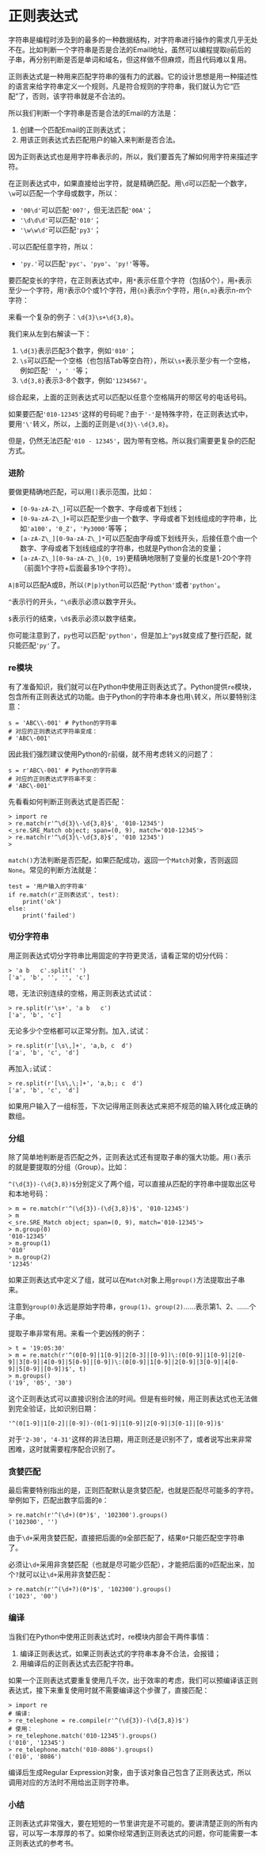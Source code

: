 # 正则表达式


字符串是编程时涉及到的最多的一种数据结构，对字符串进行操作的需求几乎无处不在。比如判断一个字符串是否是合法的Email地址，虽然可以编程提取`@`前后的子串，再分别判断是否是单词和域名，但这样做不但麻烦，而且代码难以复用。


正则表达式是一种用来匹配字符串的强有力的武器。它的设计思想是用一种描述性的语言来给字符串定义一个规则，凡是符合规则的字符串，我们就认为它“匹配”了，否则，该字符串就是不合法的。


所以我们判断一个字符串是否是合法的Email的方法是：


1. 创建一个匹配Email的正则表达式；
1. 用该正则表达式去匹配用户的输入来判断是否合法。


因为正则表达式也是用字符串表示的，所以，我们要首先了解如何用字符来描述字符。


在正则表达式中，如果直接给出字符，就是精确匹配。用`\d`可以匹配一个数字，`\w`可以匹配一个字母或数字，所以：


* `'00\d'`可以匹配`'007'`，但无法匹配`'00A'`；
* `'\d\d\d'`可以匹配`'010'`；
* `'\w\w\d'`可以匹配`'py3'`；


`.`可以匹配任意字符，所以：


* `'py.'`可以匹配`'pyc'`、`'pyo'`、`'py!'`等等。


要匹配变长的字符，在正则表达式中，用`*`表示任意个字符（包括0个），用`+`表示至少一个字符，用`?`表示0个或1个字符，用`{n}`表示n个字符，用`{n,m}`表示n-m个字符：


来看一个复杂的例子：`\d{3}\s+\d{3,8}`。


我们来从左到右解读一下：


1. `\d{3}`表示匹配3个数字，例如`'010'`；
1. `\s`可以匹配一个空格（也包括Tab等空白符），所以`\s+`表示至少有一个空格，例如匹配`' '`，`' '`等；
1. `\d{3,8}`表示3-8个数字，例如`'1234567'`。


综合起来，上面的正则表达式可以匹配以任意个空格隔开的带区号的电话号码。


如果要匹配`'010-12345'`这样的号码呢？由于`'-'`是特殊字符，在正则表达式中，要用`'\'`转义，所以，上面的正则是`\d{3}\-\d{3,8}`。


但是，仍然无法匹配`'010 - 12345'`，因为带有空格。所以我们需要更复杂的匹配方式。


### 进阶


要做更精确地匹配，可以用`[]`表示范围，比如：


* `[0-9a-zA-Z\_]`可以匹配一个数字、字母或者下划线；
* `[0-9a-zA-Z\_]+`可以匹配至少由一个数字、字母或者下划线组成的字符串，比如`'a100'`，`'0_Z'`，`'Py3000'`等等；
* `[a-zA-Z\_][0-9a-zA-Z\_]*`可以匹配由字母或下划线开头，后接任意个由一个数字、字母或者下划线组成的字符串，也就是Python合法的变量；
* `[a-zA-Z\_][0-9a-zA-Z\_]{0, 19}`更精确地限制了变量的长度是1-20个字符（前面1个字符+后面最多19个字符）。


`A|B`可以匹配A或B，所以`(P|p)ython`可以匹配`'Python'`或者`'python'`。


`^`表示行的开头，`^\d`表示必须以数字开头。


`$`表示行的结束，`\d$`表示必须以数字结束。


你可能注意到了，`py`也可以匹配`'python'`，但是加上`^py$`就变成了整行匹配，就只能匹配`'py'`了。


### re模块


有了准备知识，我们就可以在Python中使用正则表达式了。Python提供`re`模块，包含所有正则表达式的功能。由于Python的字符串本身也用`\`转义，所以要特别注意：


```
s = 'ABC\\-001' # Python的字符串
# 对应的正则表达式字符串变成：
# 'ABC\-001'
```


因此我们强烈建议使用Python的`r`前缀，就不用考虑转义的问题了：


```
s = r'ABC\-001' # Python的字符串
# 对应的正则表达式字符串不变：
# 'ABC\-001'
```


先看看如何判断正则表达式是否匹配：


```
> import re
> re.match(r'^\d{3}\-\d{3,8}$', '010-12345')
<_sre.SRE_Match object; span=(0, 9), match='010-12345'>
> re.match(r'^\d{3}\-\d{3,8}$', '010 12345')
>
```


`match()`方法判断是否匹配，如果匹配成功，返回一个`Match`对象，否则返回`None`。常见的判断方法就是：


```
test = '用户输入的字符串'
if re.match(r'正则表达式', test):
    print('ok')
else:
    print('failed')
```


### 切分字符串


用正则表达式切分字符串比用固定的字符更灵活，请看正常的切分代码：


```
> 'a b   c'.split(' ')
['a', 'b', '', '', 'c']
```


嗯，无法识别连续的空格，用正则表达式试试：


```
> re.split(r'\s+', 'a b   c')
['a', 'b', 'c']
```


无论多少个空格都可以正常分割。加入`,`试试：


```
> re.split(r'[\s\,]+', 'a,b, c  d')
['a', 'b', 'c', 'd']
```


再加入`;`试试：


```
> re.split(r'[\s\,\;]+', 'a,b;; c  d')
['a', 'b', 'c', 'd']
```


如果用户输入了一组标签，下次记得用正则表达式来把不规范的输入转化成正确的数组。


### 分组


除了简单地判断是否匹配之外，正则表达式还有提取子串的强大功能。用`()`表示的就是要提取的分组（Group）。比如：


`^(\d{3})-(\d{3,8})$`分别定义了两个组，可以直接从匹配的字符串中提取出区号和本地号码：


```
> m = re.match(r'^(\d{3})-(\d{3,8})$', '010-12345')
> m
<_sre.SRE_Match object; span=(0, 9), match='010-12345'>
> m.group(0)
'010-12345'
> m.group(1)
'010'
> m.group(2)
'12345'
```


如果正则表达式中定义了组，就可以在`Match`对象上用`group()`方法提取出子串来。


注意到`group(0)`永远是原始字符串，`group(1)`、`group(2)`……表示第1、2、……个子串。


提取子串非常有用。来看一个更凶残的例子：


```
> t = '19:05:30'
> m = re.match(r'^(0[0-9]|1[0-9]|2[0-3]|[0-9])\:(0[0-9]|1[0-9]|2[0-9]|3[0-9]|4[0-9]|5[0-9]|[0-9])\:(0[0-9]|1[0-9]|2[0-9]|3[0-9]|4[0-9]|5[0-9]|[0-9])$', t)
> m.groups()
('19', '05', '30')
```


这个正则表达式可以直接识别合法的时间。但是有些时候，用正则表达式也无法做到完全验证，比如识别日期：


```
'^(0[1-9]|1[0-2]|[0-9])-(0[1-9]|1[0-9]|2[0-9]|3[0-1]|[0-9])$'
```


对于`'2-30'`，`'4-31'`这样的非法日期，用正则还是识别不了，或者说写出来非常困难，这时就需要程序配合识别了。


### 贪婪匹配


最后需要特别指出的是，正则匹配默认是贪婪匹配，也就是匹配尽可能多的字符。举例如下，匹配出数字后面的`0`：


```
> re.match(r'^(\d+)(0*)$', '102300').groups()
('102300', '')
```


由于`\d+`采用贪婪匹配，直接把后面的`0`全部匹配了，结果`0*`只能匹配空字符串了。


必须让`\d+`采用非贪婪匹配（也就是尽可能少匹配），才能把后面的`0`匹配出来，加个`?`就可以让`\d+`采用非贪婪匹配：


```
> re.match(r'^(\d+?)(0*)$', '102300').groups()
('1023', '00')
```


### 编译


当我们在Python中使用正则表达式时，re模块内部会干两件事情：


1. 编译正则表达式，如果正则表达式的字符串本身不合法，会报错；
1. 用编译后的正则表达式去匹配字符串。


如果一个正则表达式要重复使用几千次，出于效率的考虑，我们可以预编译该正则表达式，接下来重复使用时就不需要编译这个步骤了，直接匹配：


```
> import re
# 编译:
> re_telephone = re.compile(r'^(\d{3})-(\d{3,8})$')
# 使用：
> re_telephone.match('010-12345').groups()
('010', '12345')
> re_telephone.match('010-8086').groups()
('010', '8086')
```


编译后生成Regular Expression对象，由于该对象自己包含了正则表达式，所以调用对应的方法时不用给出正则字符串。


### 小结


正则表达式非常强大，要在短短的一节里讲完是不可能的。要讲清楚正则的所有内容，可以写一本厚厚的书了。如果你经常遇到正则表达式的问题，你可能需要一本正则表达式的参考书。



